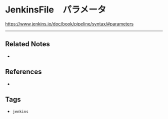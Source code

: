 # JenkinsFile　パラメータ
https://www.jenkins.io/doc/book/pipeline/syntax/#parameters

---
## Related Notes
- 

## References
- 

## Tags
- `jenkins` 